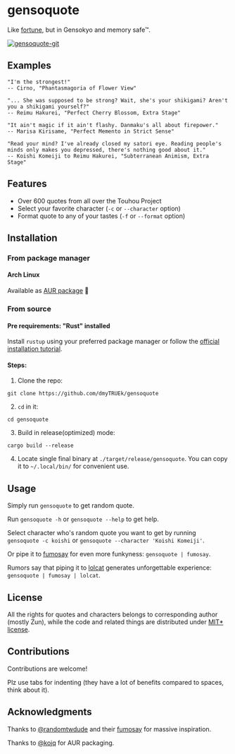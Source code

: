# gensoquote
Like [fortune](https://en.wikipedia.org/wiki/Fortune_(Unix)), but in Gensokyo and memory safe™.

[![gensoquote-git](https://img.shields.io/aur/version/gensoquote-git?color=1793d1&label=gensoquote-git&logo=arch-linux&style=for-the-badge)](https://aur.archlinux.org/packages/gensoquote-git/)

## Examples
```
"I'm the strongest!"
-- Cirno, "Phantasmagoria of Flower View"
```
```
"... She was supposed to be strong? Wait, she's your shikigami? Aren't you a shikigami yourself?"
-- Reimu Hakurei, "Perfect Cherry Blossom, Extra Stage"
```
```
"It ain't magic if it ain't flashy. Danmaku's all about firepower."
-- Marisa Kirisame, "Perfect Memento in Strict Sense"
```
```
"Read your mind? I've already closed my satori eye. Reading people's minds only makes you depressed, there's nothing good about it."
-- Koishi Komeiji to Reimu Hakurei, "Subterranean Animism, Extra Stage"
```

## Features
- Over 600 quotes from all over the Touhou Project
- Select your favorite character (`-c` or `--character` option)
- Format quote to any of your tastes (`-f` or `--format` option)

## Installation
### From package manager
#### Arch Linux
Available as [AUR package](https://aur.archlinux.org/packages/gensoquote-git/) 🎉

### From source
#### Pre requirements: "Rust" installed
Install `rustup` using your preferred package manager
or follow the [official installation tutorial](https://www.rust-lang.org/tools/install).

#### Steps:
1. Clone the repo:
```
git clone https://github.com/dmyTRUEk/gensoquote
```

2. `cd` in it:
```
cd gensoquote
```

3. Build in release(optimized) mode:
```
cargo build --release
```

4. Locate single final binary at `./target/release/gensoquote`.
You can copy it to `~/.local/bin/` for convenient use.

## Usage
Simply run `gensoquote` to get random quote.

Run `gensoquote -h` or `gensoquote --help` to get help.

Select character who's random quote you want to get by running
`gensoquote -c koishi` or `gensoquote --character 'Koishi Komeiji'`.

Or pipe it to [fumosay](https://github.com/randomtwdude/fumosay) for even more funkyness:
`gensoquote | fumosay`.

Rumors say that piping it to [lolcat](https://github.com/busyloop/lolcat) generates unforgettable experience:
`gensoquote | fumosay | lolcat`.

## License
All the rights for quotes and characters belongs to corresponding author (mostly Zun),
while the code and related things are distributed under [MIT* license](./LICENSE.md).

## Contributions
Contributions are welcome!

Plz use tabs for indenting
(they have a lot of benefits compared to spaces, think about it).

## Acknowledgments
Thanks to [@randomtwdude](https://github.com/randomtwdude) and their [fumosay](https://github.com/randomtwdude/fumosay) for massive inspiration.

Thanks to [@kojq](https://github.com/kojq) for AUR packaging.
